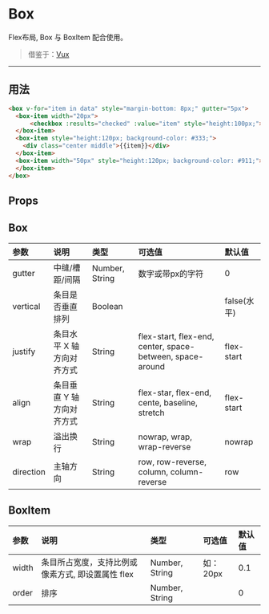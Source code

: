 # Box

Flex布局, Box 与 BoxItem 配合使用。

> 借鉴于：[Vux](https://github.com/airyland/vux)

----

## 用法

```html
<box v-for="item in data" style="margin-bottom: 8px;" gutter="5px">
  <box-item width="20px">
      <checkbox :results="checked" :value="item" style="height:100px;"><p></p></checkbox>
  </box-item>
  <box-item style="height:120px; background-color: #333;">
    <div class="center middle">{{item}}</div>
  </box-item>
  <box-item width="50px" style="height:120px; background-color: #911;">
  </box-item>
</box>
```

## Props

## Box

| 参数 | 说明 |	类型 | 可选值 | 默认值 |
| :---- | :---- | :---- | :---- | :---- |
| gutter | 中缝/槽距/间隔 | Number, String | 数字或带px的字符 | 0 |
| vertical | 条目是否垂直排列  | Boolean |  | false(水平) |
| justify | 条目水平 X 轴方向对齐方式  | String | flex-start, flex-end, center, space-between, space-around | flex-start |
| align | 条目垂直 Y 轴方向对齐方式  | String | flex-star,  flex-end, cente,  baseline, stretch | flex-start |
| wrap | 溢出换行 | String | nowrap, wrap, wrap-reverse | nowrap |
| direction | 主轴方向  | String | row, row-reverse, column, column-reverse | row |

## BoxItem

| 参数 | 说明 |	类型 | 可选值 | 默认值 |
| :---- | :---- | :---- | :---- | :---- |
| width | 条目所占宽度，支持比例或像素方式, 即设置属性 flex  | Number, String | 如：20px|0.1|2 整数代表占12份中的几份 | 1 |
| order | 排序  | Number, String |  | 0 |
